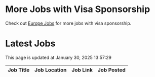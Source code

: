 # More Jobs with Visa Sponsorship

Check out [Europe Jobs](https://github.com/sureshparimi/europejobs#latest-jobs) for more jobs with visa sponsorship.

# Latest Jobs

This page is updated at January 30, 2025 13:57:29

| Job Title | Job Location | Job Link | Job Posted |
| --- | --- | --- | --- |
